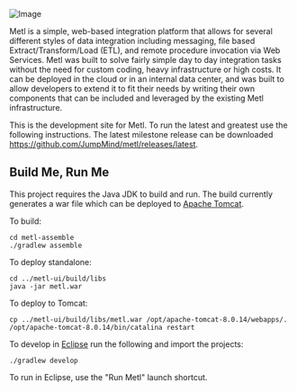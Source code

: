 ![Image](metl-ui/src/main/webapp/VAADIN/themes/apptheme/favicon.ico?raw=true)

Metl is a simple, web-based integration platform that allows for several different styles of data integration including messaging, file based Extract/Transform/Load (ETL), and remote procedure invocation via Web Services. Metl was built to solve fairly simple day to day integration tasks without the need for custom coding, heavy infrastructure or high costs. It can be deployed in the cloud or in an internal data center, and was built to allow developers to extend it to fit their needs by writing their own components that can be included and leveraged by the existing Metl infrastructure.

This is the development site for Metl.  To run the latest and greatest use the following instructions.  The latest milestone release can be downloaded  https://github.com/JumpMind/metl/releases/latest.

## Build Me, Run Me

This project requires the Java JDK to build and run.  The build currently generates a war file 
which can be deployed to [Apache Tomcat](http://tomcat.apache.org).

To build:
~~~~~
cd metl-assemble
./gradlew assemble
~~~~~

To deploy standalone:
~~~~~
cd ../metl-ui/build/libs
java -jar metl.war
~~~~~


To deploy to Tomcat:
~~~~~
cp ../metl-ui/build/libs/metl.war /opt/apache-tomcat-8.0.14/webapps/.
/opt/apache-tomcat-8.0.14/bin/catalina restart
~~~~~

To develop in [Eclipse](http://eclipse.org) run the following and import the projects:
~~~~~
./gradlew develop
~~~~~

To run in Eclipse, use the "Run Metl" launch shortcut.
